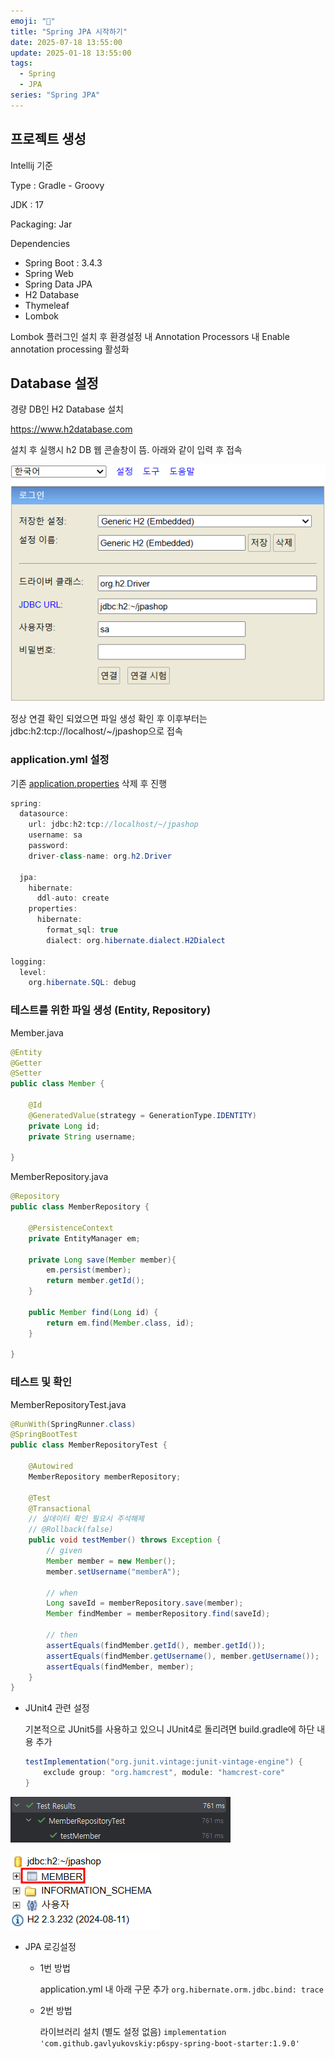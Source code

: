 ```yaml
---
emoji: "🚀"
title: "Spring JPA 시작하기"
date: 2025-07-18 13:55:00
update: 2025-01-18 13:55:00
tags:
  - Spring
  - JPA
series: "Spring JPA"
---
```


## 프로젝트 생성

Intellij 기준

Type : Gradle - Groovy

JDK : 17

Packaging: Jar

Dependencies

- Spring Boot : 3.4.3
- Spring Web
- Spring Data JPA
- H2 Database
- Thymeleaf
- Lombok

Lombok 플러그인 설치 후 환경설정 내 Annotation Processors 내 Enable annotation processing 활성화

## Database 설정

경량 DB인 H2 Database 설치

https://www.h2database.com

설치 후 실행시 h2 DB 웹 콘솔창이 뜸. 아래와 같이 입력 후 접속

![spring-jpa-init-1.png](images/spring-jpa-init-1.png)

정상 연결 확인 되었으면 파일 생성 확인 후 이후부터는 jdbc:h2:tcp://localhost/~/jpashop으로 접속

### application.yml 설정

기존 [application.properties](http://application.properties) 삭제 후 진행

```java
spring:
  datasource:
    url: jdbc:h2:tcp://localhost/~/jpashop
    username: sa
    password:
    driver-class-name: org.h2.Driver

  jpa:
    hibernate:
      ddl-auto: create
    properties:
      hibernate:
        format_sql: true
        dialect: org.hibernate.dialect.H2Dialect

logging:
  level:
    org.hibernate.SQL: debug
```

### 테스트를 위한 파일 생성 (Entity, Repository)

Member.java

```java
@Entity
@Getter
@Setter
public class Member {
	
	@Id
	@GeneratedValue(strategy = GenerationType.IDENTITY)
	private Long id;
	private String username;
	
}
```

MemberRepository.java

```java
@Repository
public class MemberRepository {

	@PersistenceContext
	private EntityManager em;
	
	private Long save(Member member){
		em.persist(member);
		return member.getId();
	}
	
	public Member find(Long id) {
		return em.find(Member.class, id);
	}

}
```

### 테스트 및 확인

MemberRepositoryTest.java

```java
@RunWith(SpringRunner.class)
@SpringBootTest
public class MemberRepositoryTest {

	@Autowired
	MemberRepository memberRepository;

	@Test
	@Transactional
	// 실데이터 확인 필요시 주석해제
	// @Rollback(false)
	public void testMember() throws Exception {
		// given
		Member member = new Member();
		member.setUsername("memberA");

		// when
		Long saveId = memberRepository.save(member);
		Member findMember = memberRepository.find(saveId);

		// then
		assertEquals(findMember.getId(), member.getId());
		assertEquals(findMember.getUsername(), member.getUsername());
		assertEquals(findMember, member);
	}
}
```

- JUnit4 관련 설정

  기본적으로 JUnit5를 사용하고 있으니 JUnit4로 돌리려면 build.gradle에 하단 내용 추가

    ```java
    testImplementation("org.junit.vintage:junit-vintage-engine") {
        exclude group: "org.hamcrest", module: "hamcrest-core"
    }
    ```

![spring-jpa-init-2.png](images/spring-jpa-init-2.png)

![spring-jpa-init-3.png](images/spring-jpa-init-3.png)

- JPA 로깅설정
    - 1번 방법

      application.yml 내 아래 구문 추가
      `org.hibernate.orm.jdbc.bind: trace`

    - 2번 방법

      라이브러리 설치 (별도 설정 없음)
      `implementation 'com.github.gavlyukovskiy:p6spy-spring-boot-starter:1.9.0'`
